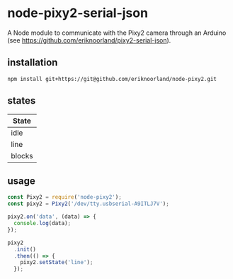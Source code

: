 # node-pixy2-serial-json
A Node module to communicate with the Pixy2 camera through an Arduino (see https://github.com/eriknoorland/pixy2-serial-json).

## installation
```
npm install git+https://git@github.com/eriknoorland/node-pixy2.git
```

## states
| State  |
|--------|
| idle   |
| line   |
| blocks |

## usage
```javascript
const Pixy2 = require('node-pixy2');
const pixy2 = Pixy2('/dev/tty.usbserial-A9ITLJ7V');

pixy2.on('data', (data) => {
  console.log(data);
});

pixy2
  .init()
  .then(() => {
    pixy2.setState('line');
  });
```
